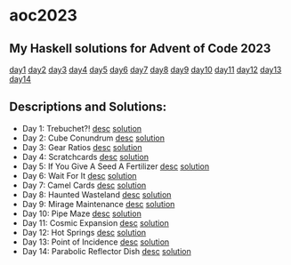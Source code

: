 # aoc2023

## My Haskell solutions for Advent of Code 2023

[day1](haskell/src/Day1.hs)
[day2](haskell/src/Day2.hs)
[day3](haskell/src/Day3.hs)
[day4](haskell/src/Day4.hs)
[day5](haskell/src/Day5.hs)
[day6](haskell/src/Day6.hs)
[day7](haskell/src/Day7.hs)
[day8](haskell/src/Day8.hs)
[day9](haskell/src/Day9.hs)
[day10](haskell/src/Day10.hs)
[day11](haskell/src/Day11.hs)
[day12](haskell/src/Day12.hs)
[day13](haskell/src/Day13.hs)
[day14](haskell/src/Day14.hs)

## Descriptions and Solutions:
- Day 1: Trebuchet?! [desc](https://adventofcode.com/2023/day/1) [solution](haskell/src/Day1.hs)
- Day 2: Cube Conundrum [desc](https://adventofcode.com/2023/day/2) [solution](haskell/src/Day2.hs)
- Day 3: Gear Ratios [desc](https://adventofcode.com/2023/day/3) [solution](haskell/src/Day3.hs)
- Day 4: Scratchcards [desc](https://adventofcode.com/2023/day/4) [solution](haskell/src/Day4.hs)
- Day 5: If You Give A Seed A Fertilizer [desc](https://adventofcode.com/2023/day/5) [solution](haskell/src/Day5.hs)
- Day 6: Wait For It [desc](https://adventofcode.com/2023/day/6) [solution](haskell/src/Day6.hs)
- Day 7: Camel Cards [desc](https://adventofcode.com/2023/day/7) [solution](haskell/src/Day7.hs)
- Day 8: Haunted Wasteland [desc](https://adventofcode.com/2023/day/8) [solution](haskell/src/Day8.hs)
- Day 9: Mirage Maintenance [desc](https://adventofcode.com/2023/day/9) [solution](haskell/src/Day9.hs)
- Day 10: Pipe Maze [desc](https://adventofcode.com/2023/day/10) [solution](haskell/src/Day10.hs)
- Day 11: Cosmic Expansion [desc](https://adventofcode.com/2023/day/11) [solution](haskell/src/Day11.hs)
- Day 12: Hot Springs [desc](https://adventofcode.com/2023/day/12) [solution](haskell/src/Day12.hs)
- Day 13: Point of Incidence [desc](https://adventofcode.com/2023/day/13) [solution](haskell/src/Day13.hs)
- Day 14: Parabolic Reflector Dish [desc](https://adventofcode.com/2023/day/14) [solution](haskell/src/Day14.hs)
